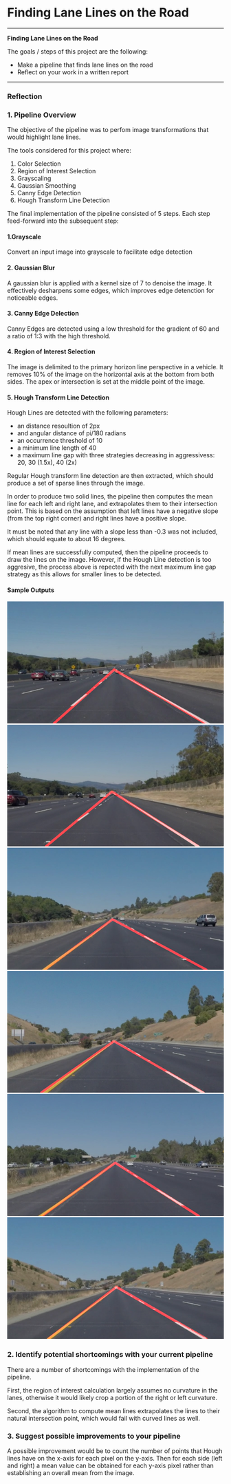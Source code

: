 # **Finding Lane Lines on the Road** 


---

**Finding Lane Lines on the Road**

The goals / steps of this project are the following:
* Make a pipeline that finds lane lines on the road
* Reflect on your work in a written report


[//]: # (Image References)

[Output1]: ./test_images_output/solidWhiteCurve.jpg "Solid White Curve Output"
[Output2]: ./test_images_output/solidWhiteRight.jpg "Solid White Right Output"
[Output3]: ./test_images_output/solidYellowCurve.jpg "Solid Yellow Curve Output"
[Output4]: ./test_images_output/solidYellowCurve2.jpg "Solid Yellow Curve 2 Output"
[Output5]: ./test_images_output/solidYellowLeft.jpg "Solid Yellow Left Output"
[Output6]: ./test_images_output/whiteCarLaneSwitch.jpg "White Car Lane Switch Output"


---

### Reflection

### 1. Pipeline Overview

The objective of the pipeline was to perfom image transformations that would highlight lane lines.

The tools considered for this project where:

1. Color Selection
2. Region of Interest Selection
3. Grayscaling
4. Gaussian Smoothing
5. Canny Edge Detection
6. Hough Transform Line Detection

The final implementation of the pipeline consisted of 5 steps. Each step feed-forward into the subsequent step:

#### 1.Grayscale
Convert an input image into grayscale to facilitate edge detection
#### 2. Gaussian Blur
A gaussian blur is applied with a kernel size of 7 to denoise the image. 
It effectively desharpens some edges, which improves edge detenction for noticeable edges.
#### 3. Canny Edge Delection
Canny Edges are detected using a low threshold for the gradient of 60 and a ratio of 1:3 with the high threshold.
#### 4. Region of Interest Selection
The image is delimited to the primary horizon line perspective in a vehicle. 
It removes 10% of the image on the horizontal axis at the bottom from both sides.
The apex or intersection is set at the middle point of the image.
#### 5. Hough Transform Line Detection
Hough Lines are detected with the following parameters:
- an distance resoultion of 2px
- and angular distance of pi/180 radians
- an occurrence threshold of 10
- a minimum line length of 40
- a maximum line gap with three strategies decreasing in aggressivess: 20, 30 (1.5x), 40 (2x)

Regular Hough transform line detection are then extracted, which should produce a set of sparse lines through the image.

In order to produce two solid lines, the pipeline then computes the mean line for each left and right lane, and extrapolates them to their intersection point. This is based on the assumption that left lines have a negative slope (from the top right corner) and right lines have a positive slope.

It must be noted that any line with a slope less than -0.3 was not included, which should equate to about 16 degrees.

If mean lines are successfully computed, then the pipeline proceeds to draw the lines on the image. However, if the Hough Line detection is too aggresive, the process above is repected with the next maximum line gap strategy as this allows for smaller lines to be detected.

#### Sample Outputs
![alt text][Output1]
![alt text][Output2]
![alt text][Output3]
![alt text][Output4]
![alt text][Output5]
![alt text][Output6]


### 2. Identify potential shortcomings with your current pipeline

There are a number of shortcomings with the implementation of the pipeline.

First, the region of interest calculation largely assumes no curvature in the lanes, otherwise it would likely crop a portion of the right or left curvature.

Second, the algorithm to compute mean lines extrapolates the lines to their natural intersection point, which would fail with curved lines as well.


### 3. Suggest possible improvements to your pipeline

A possible improvement would be to count the number of points that Hough lines have on the x-axis for each pixel on the y-axis. Then for each side (left and right) a mean value can be obtained for each y-axis pixel rather than establishing an overall mean from the image. 




